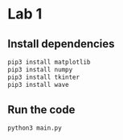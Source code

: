 # Lab 1

## Install dependencies

```bash
pip3 install matplotlib
pip3 install numpy
pip3 install tkinter
pip3 install wave
```

## Run the code

```bash
python3 main.py
```